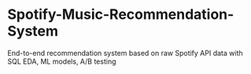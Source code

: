 # Spotify-Music-Recommendation-System
End-to-end recommendation system based on raw Spotify API data with SQL EDA, ML models, A/B testing
